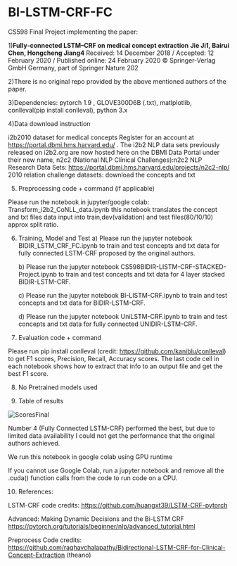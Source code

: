 # BI-LSTM-CRF-FC

CS598  Final Project implementing the paper: 

1)**Fully‑connected LSTM–CRF on medical concept extraction**
**Jie Ji1, Bairui Chen, Hongcheng Jiang4**
Received: 14 December 2018 / Accepted: 12 February 2020 / Published online: 24 February 2020
© Springer-Verlag GmbH Germany, part of Springer Nature 202

2)There is no original repo provided by the above mentioned authors of the paper.

3)Dependencies: pytorch 1.9 , GLOVE300D6B (.txt), matlplotlib, conlleval(pip install conlleval), python 3.x

4)Data download instruction

i2b2010 dataset for medical concepts
Register for an account at https://portal.dbmi.hms.harvard.edu/ . The i2b2 NLP data sets previously released on i2b2.org are now hosted here on the DBMI Data Portal under their new name, n2c2 (National NLP Clinical Challenges):n2c2 NLP Research Data Sets: https://portal.dbmi.hms.harvard.edu/projects/n2c2-nlp/
2010 relation challenge datasets: download the concepts and txt 


5) Preprocessing code + command (if applicable)

Please run the notebook in jupyter/google colab: Transform_i2b2_CoNLL_data.ipynb
this notebook translates the concept and txt files data input into train,dev(validation) and test files(80/10/10) approx split ratio.

6) Training, Model and Test 
    a) Please run the jupyter notebook BIDIR_LSTM_CRF_FC.ipynb to train and test concepts and txt data for fully connected LSTM-CRF proposed by the original authors.
    
    b) Please run the jupyter notebook CS598BIDIR-LISTM-CRF-STACKED-Project.ipynb to train and test concepts and txt data for 4 layer stacked BIDIR-LSTM-CRF. 
    
    c) Please run the jupyter notebook BI-LISTM-CRF.ipynb to train and test concepts and txt data for BIDIR-LSTM-CRF.
    
    d) Please run the jupyter notebook UniLSTM-CRF.ipynb to train and test concepts and txt data for fully connected UNIDIR-LSTM-CRF.

7) Evaluation code + command 

Please run pip install conlleval (credit: https://github.com/kaniblu/conlleval) to get F1 scores, Precision, Recall, Accuracy scores. The last code cell in each notebook shows how to extract that info to an output file and get the best F1 score.


8) No Pretrained models used

9) Table of results 


![ScoresFinal](https://user-images.githubusercontent.com/6293859/167307471-7439a42d-ce43-45b1-b90c-94697da3eaf1.PNG)

Number 4 (Fully Connected LSTM-CRF) performed the best, but due to limited data availability I could not get the performance that the original authors achieved.

We run this notebook in google colab using GPU runtime

If you cannot use Google Colab, run a jupyter notebook and remove all the .cuda() function calls from the code to run code on a CPU. 

10) References:

LSTM-CRF code credits: https://github.com/huangxt39/LSTM-CRF-pytorch

Advanced: Making Dynamic Decisions and the Bi-LSTM CRF
https://pytorch.org/tutorials/beginner/nlp/advanced_tutorial.html


Preprocess Code credits: https://github.com/raghavchalapathy/Bidirectional-LSTM-CRF-for-Clinical-Concept-Extraction (theano)

